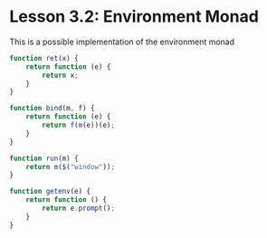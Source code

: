 # Lesson 3.2: Environment Monad

This is a possible implementation of the environment monad

```javascript
function ret(x) {
    return function (e) {
        return x;
    }
}

function bind(m, f) {
    return function (e) {
        return f(m(e))(e);
    }
}

function run(m) {
    return m($("window"));
}

function getenv(e) {
    return function () {
        return e.prompt();
    }
}
```